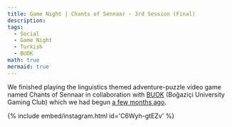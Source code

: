 ```yaml
---
title: Game Night | Chants of Sennaar - 3rd Session (Final)
description:
tags:
  - Social
  - Game Night
  - Turkish
  - BUOK
math: true
mermaid: true
---
```


We finished playing the linguistics themed adventure-puzzle video game named Chants of Sennaar in collaboration with [BUOK](https://instagram.com/boun_buok) (Boğaziçi University Gaming Club) which we had begun [a few months ago](/posts/chants-of-sennaar-1). 

{% include embed/instagram.html id='C6Wyh-gtEZv' %}
